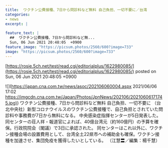 ```yaml
---
title:  ワクチン公費接種、7日から問診料など無料 自己負担、一切不要に／台湾  
categories:
- news
excerpt: |
  
feature_text: |
  ##  ワクチン公費接種、7日から問診料など無...
  Sun, 06 Jun 2021 20:48:05  +0900
feature_image: "https://picsum.photos/2560/600?image=733"
image: "https://picsum.photos/2560/600?image=733"
---
```


[https://rosie.5ch.net/test/read.cgi/editorialplus/1622980085/](https://rosie.5ch.net/test/read.cgi/editorialplus/1622980085/)
posted on Sun, 06 Jun 2021 20:48:05  +0900

<!--more-->

![](https://japan.cna.com.tw/news/asoc/202106060004.aspx 2021/06/06 17:02 [https://imgcdn.cna.com.tw/Japan/Photos/JpnNews/202106/20210606171745.jpg)](https://imgcdn.cna.com.tw/Japan/Photos/JpnNews/202106/20210606171745.jpg)) ワクチン公費接種、7日から問診料など無料 自己負担、一切不要に （台北中央社）新型コロナウイルスのワクチン公費接種で、自己負担とされていた問診料や事務費が7日から無料になる。 中央感染症指揮センターが5日発表した。同センターの荘人祥・報道官によれば、40億台湾元（約160億円）の予算を確保。行政院院会（閣議）で3日に承認された。 同センターはこれ以外に、ワクチン接種会場の設置費用として、台湾全土22県市への補助金も確保。ワクチン接種を加速させ、集団免疫を獲得したいとしている。 （江慧〓／編集：楊千慧）
